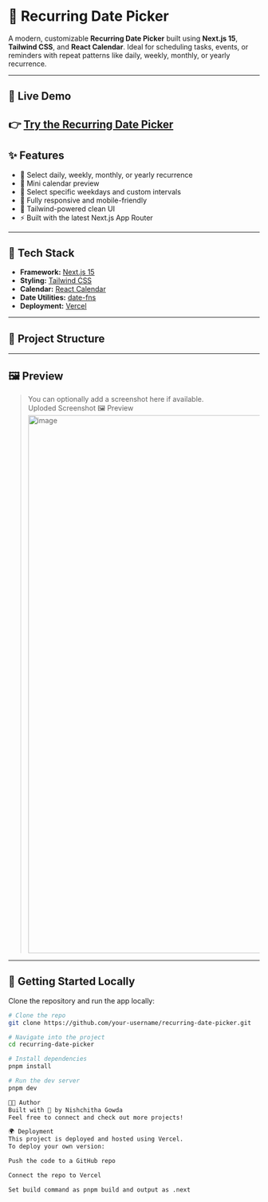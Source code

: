 # 📅 Recurring Date Picker

A modern, customizable **Recurring Date Picker** built using **Next.js 15**, **Tailwind CSS**, and **React Calendar**. Ideal for scheduling tasks, events, or reminders with repeat patterns like daily, weekly, monthly, or yearly recurrence.

---

## 🔗 Live Demo

👉 [Try the Recurring Date Picker](https://recurring-date-picker-qe99.vercel.app/)
---

## ✨ Features

- 🔁 Select daily, weekly, monthly, or yearly recurrence
- 📅 Mini calendar preview
- 📆 Select specific weekdays and custom intervals
- 📱 Fully responsive and mobile-friendly
- 🎨 Tailwind-powered clean UI
- ⚡ Built with the latest Next.js App Router

---

## 🧱 Tech Stack

- **Framework:** [Next.js 15](https://nextjs.org/)
- **Styling:** [Tailwind CSS](https://tailwindcss.com/)
- **Calendar:** [React Calendar](https://www.npmjs.com/package/react-calendar)
- **Date Utilities:** [date-fns](https://date-fns.org/)
- **Deployment:** [Vercel](https://vercel.com/)

---

## 📁 Project Structure


---

## 🖼️ Preview

> You can optionally add a screenshot here if available.  
> Uploded Screenshot 🖼️ Preview <img width="1920" height="1080" alt="image" src="https://github.com/user-attachments/assets/81907fa4-1e13-45a1-8f6e-b4c2c45939db" />


---

## 🚀 Getting Started Locally

Clone the repository and run the app locally:

```bash
# Clone the repo
git clone https://github.com/your-username/recurring-date-picker.git

# Navigate into the project
cd recurring-date-picker

# Install dependencies
pnpm install

# Run the dev server
pnpm dev

🧑‍💻 Author
Built with 💙 by Nishchitha Gowda
Feel free to connect and check out more projects!

🌍 Deployment
This project is deployed and hosted using Vercel.
To deploy your own version:

Push the code to a GitHub repo

Connect the repo to Vercel

Set build command as pnpm build and output as .next
